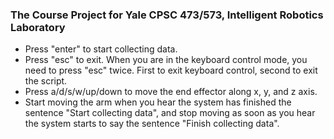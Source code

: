 ### The Course Project for Yale CPSC 473/573, Intelligent Robotics Laboratory

- Press "enter" to start collecting data.
- Press "esc" to exit. When you are in the keyboard control mode, you need to press "esc" twice. First to exit keyboard control, second to exit the script.
- Press a/d/s/w/up/down to move the end effector along x, y, and z axis.
- Start moving the arm when you hear the system has finished the sentence "Start collecting data", and stop moving as soon as you hear the system starts to say the sentence "Finish collecting data".
